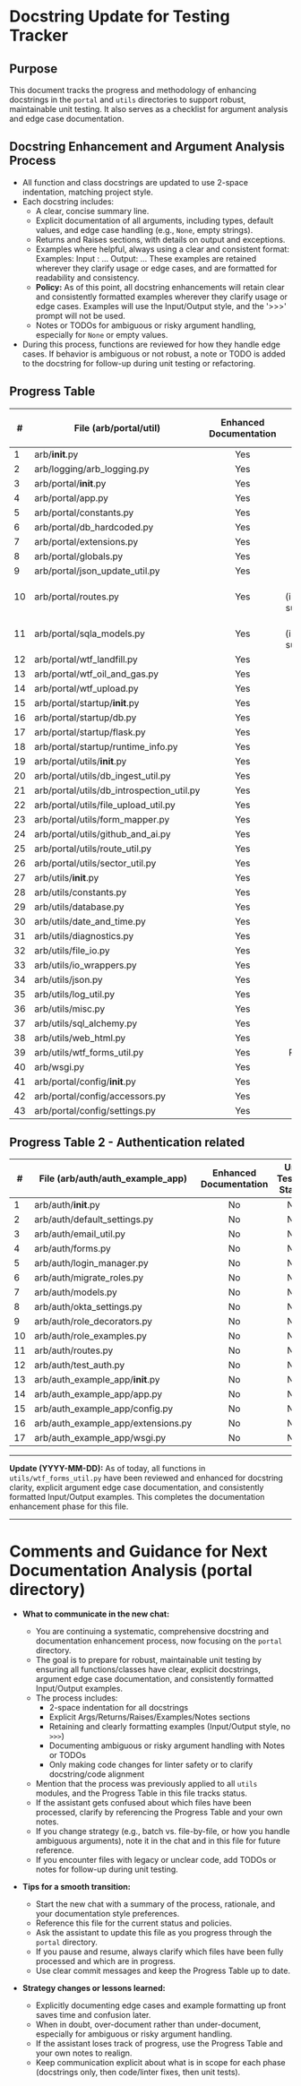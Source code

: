 # Docstring Update for Testing Tracker

## Purpose
This document tracks the progress and methodology of enhancing docstrings in the `portal` and `utils` directories to support robust, maintainable unit testing. It also serves as a checklist for argument analysis and edge case documentation.

## Docstring Enhancement and Argument Analysis Process
- All function and class docstrings are updated to use 2-space indentation, matching project style.
- Each docstring includes:
  - A clear, concise summary line.
  - Explicit documentation of all arguments, including types, default values, and edge case handling (e.g., `None`, empty strings).
  - Returns and Raises sections, with details on output and exceptions.
  - Examples where helpful, always using a clear and consistent format:
      Examples:
        Input : ...
        Output: ...
    These examples are retained wherever they clarify usage or edge cases, and are formatted for readability and consistency.
  - **Policy:** As of this point, all docstring enhancements will retain clear and consistently formatted examples wherever they clarify usage or edge cases. Examples will use the Input/Output style, and the '>>>' prompt will not be used.
  - Notes or TODOs for ambiguous or risky argument handling, especially for `None` or empty values.
- During this process, functions are reviewed for how they handle edge cases. If behavior is ambiguous or not robust, a note or TODO is added to the docstring for follow-up during unit testing or refactoring.

## Progress Table

| # | File (arb/portal/util)                        | Enhanced Documentation| Unit Testing Status        |
|---|-----------------------------------------------|:---------------------:|:--------------------------:|
|  1| arb/__init__.py                               | Yes                   | No                         |
|  2| arb/logging/arb_logging.py                    | Yes                   | No                         |
|  3| arb/portal/__init__.py                        | Yes                   | No                         |
|  4| arb/portal/app.py                             | Yes                   | No                         |
|  5| arb/portal/constants.py                       | Yes                   | No                         |
|  6| arb/portal/db_hardcoded.py                    | Yes                   | No                         |
|  7| arb/portal/extensions.py                      | Yes                   | No                         |
|  8| arb/portal/globals.py                         | Yes                   | No                         |
|  9| arb/portal/json_update_util.py                | Yes                   | No                         |
| 10| arb/portal/routes.py                          | Yes                   | No (integration suggested) |
| 11| arb/portal/sqla_models.py                     | Yes                   | No (integration suggested) |
| 12| arb/portal/wtf_landfill.py                    | Yes                   | No                         |
| 13| arb/portal/wtf_oil_and_gas.py                 | Yes                   | No                         |
| 14| arb/portal/wtf_upload.py                      | Yes                   | No                         |
| 15| arb/portal/startup/__init__.py                | Yes                   | No                         |
| 16| arb/portal/startup/db.py                      | Yes                   | No                         |
| 17| arb/portal/startup/flask.py                   | Yes                   | No                         |
| 18| arb/portal/startup/runtime_info.py            | Yes                   | No                         |
| 19| arb/portal/utils/__init__.py                  | Yes                   | No                         |
| 20| arb/portal/utils/db_ingest_util.py            | Yes                   | No                         |
| 21| arb/portal/utils/db_introspection_util.py     | Yes                   | No                         |
| 22| arb/portal/utils/file_upload_util.py          | Yes                   | No                         |
| 23| arb/portal/utils/form_mapper.py               | Yes                   | No                         |
| 24| arb/portal/utils/github_and_ai.py             | Yes                   | No                         |
| 25| arb/portal/utils/route_util.py                | Yes                   | No                         |
| 26| arb/portal/utils/sector_util.py               | Yes                   | No                         |
| 27| arb/utils/__init__.py                         | Yes                   | No                         |
| 28| arb/utils/constants.py                        | Yes                   | No                         |
| 29| arb/utils/database.py                         | Yes                   | No                         |
| 30| arb/utils/date_and_time.py                    | Yes                   | Yes                        |
| 31| arb/utils/diagnostics.py                      | Yes                   | No                         |
| 32| arb/utils/file_io.py                          | Yes                   | No                         |
| 33| arb/utils/io_wrappers.py                      | Yes                   | No                         |
| 34| arb/utils/json.py                             | Yes                   | No                         |
| 35| arb/utils/log_util.py                         | Yes                   | No                         |
| 36| arb/utils/misc.py                             | Yes                   | No                         |
| 37| arb/utils/sql_alchemy.py                      | Yes                   | No                         |
| 38| arb/utils/web_html.py                         | Yes                   | No                         |
| 39| arb/utils/wtf_forms_util.py                   | Yes                   | Partial (~)                |
| 40| arb/wsgi.py                                   | Yes                   | No                         |
| 41| arb/portal/config/__init__.py                 | Yes                   | No                         |
| 42| arb/portal/config/accessors.py                | Yes                   | No                         |
| 43| arb/portal/config/settings.py                 | Yes                   | No                         |

## Progress Table 2 - Authentication related

| # | File (arb/auth/auth_example_app)              | Enhanced Documentation | Unit Testing Status         |
|---|-----------------------------------------------|:---------------------:|:--------------------------:|
|  1| arb/auth/__init__.py                          | No                    | No                         |
|  2| arb/auth/default_settings.py                  | No                    | No                         |
|  3| arb/auth/email_util.py                        | No                    | No                         |
|  4| arb/auth/forms.py                             | No                    | No                         |
|  5| arb/auth/login_manager.py                     | No                    | No                         |
|  6| arb/auth/migrate_roles.py                     | No                    | No                         |
|  7| arb/auth/models.py                            | No                    | No                         |
|  8| arb/auth/okta_settings.py                     | No                    | No                         |
|  9| arb/auth/role_decorators.py                   | No                    | No                         |
| 10| arb/auth/role_examples.py                     | No                    | No                         |
| 11| arb/auth/routes.py                            | No                    | No                         |
| 12| arb/auth/test_auth.py                         | No                    | No                         |
| 13| arb/auth_example_app/__init__.py              | No                    | No                         |
| 14| arb/auth_example_app/app.py                   | No                    | No                         |
| 15| arb/auth_example_app/config.py                | No                    | No                         |
| 16| arb/auth_example_app/extensions.py            | No                    | No                         |
| 17| arb/auth_example_app/wsgi.py                  | No                    | No                         |

---

**Update (YYYY-MM-DD):**
As of today, all functions in `utils/wtf_forms_util.py` have been reviewed and enhanced for docstring clarity, explicit argument edge case documentation, and consistently formatted Input/Output examples. This completes the documentation enhancement phase for this file. 

---

# Comments and Guidance for Next Documentation Analysis (portal directory)

- **What to communicate in the new chat:**
  - You are continuing a systematic, comprehensive docstring and documentation enhancement process, now focusing on the `portal` directory.
  - The goal is to prepare for robust, maintainable unit testing by ensuring all functions/classes have clear, explicit docstrings, argument edge case documentation, and consistently formatted Input/Output examples.
  - The process includes:
    - 2-space indentation for all docstrings
    - Explicit Args/Returns/Raises/Examples/Notes sections
    - Retaining and clearly formatting examples (Input/Output style, no `>>>`)
    - Documenting ambiguous or risky argument handling with Notes or TODOs
    - Only making code changes for linter safety or to clarify docstring/code alignment
  - Mention that the process was previously applied to all `utils` modules, and the Progress Table in this file tracks status.
  - If the assistant gets confused about which files have been processed, clarify by referencing the Progress Table and your own notes.
  - If you change strategy (e.g., batch vs. file-by-file, or how you handle ambiguous arguments), note it in the chat and in this file for future reference.
  - If you encounter files with legacy or unclear code, add TODOs or notes for follow-up during unit testing.

- **Tips for a smooth transition:**
  - Start the new chat with a summary of the process, rationale, and your documentation style preferences.
  - Reference this file for the current status and policies.
  - Ask the assistant to update this file as you progress through the `portal` directory.
  - If you pause and resume, always clarify which files have been fully processed and which are in progress.
  - Use clear commit messages and keep the Progress Table up to date.

- **Strategy changes or lessons learned:**
  - Explicitly documenting edge cases and example formatting up front saves time and confusion later.
  - When in doubt, over-document rather than under-document, especially for ambiguous or risky argument handling.
  - If the assistant loses track of progress, use the Progress Table and your own notes to realign.
  - Keep communication explicit about what is in scope for each phase (docstrings only, then code/linter fixes, then unit tests). 

